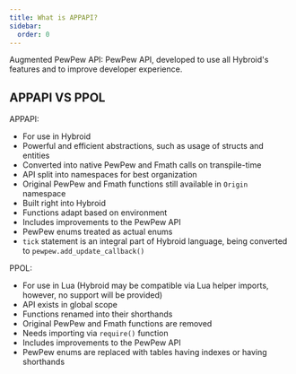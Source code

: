 ```yaml
---
title: What is APPAPI?
sidebar:
  order: 0
---
```


Augmented PewPew API: PewPew API, developed to use all Hybroid's features and to improve developer experience.

## APPAPI VS PPOL

APPAPI:

- For use in Hybroid
- Powerful and efficient abstractions, such as usage of structs and entities
- Converted into native PewPew and Fmath calls on transpile-time
- API split into namespaces for best organization
- Original PewPew and Fmath functions still available in `Origin` namespace
- Built right into Hybroid
- Functions adapt based on environment
- Includes improvements to the PewPew API
- PewPew enums treated as actual enums
- `tick` statement is an integral part of Hybroid language, being converted to `pewpew.add_update_callback()`

PPOL:

- For use in Lua (Hybroid may be compatible via Lua helper imports, however, no support will be provided)
- API exists in global scope
- Functions renamed into their shorthands
- Original PewPew and Fmath functions are removed
- Needs importing via `require()` function
- Includes improvements to the PewPew API
- PewPew enums are replaced with tables having indexes or having shorthands


